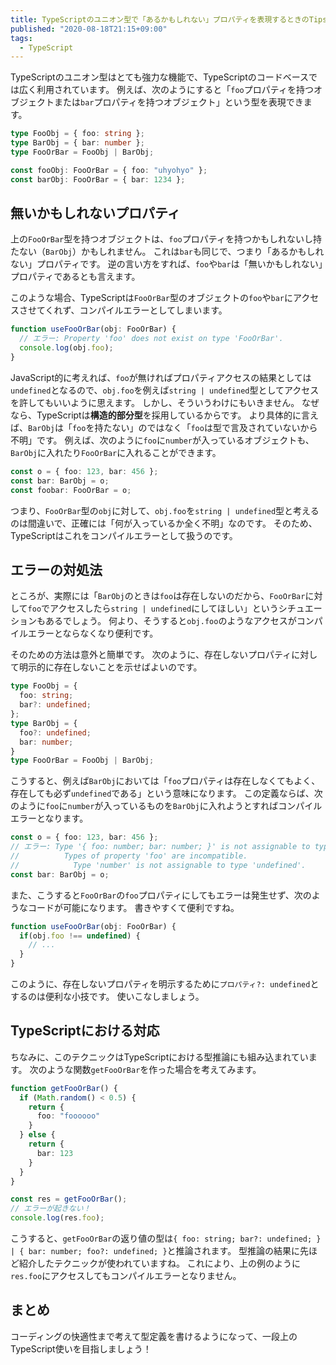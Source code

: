 ```yaml
---
title: TypeScriptのユニオン型で「あるかもしれない」プロパティを表現するときのTips
published: "2020-08-18T21:15+09:00"
tags:
  - TypeScript
---
```


TypeScriptのユニオン型はとても強力な機能で、TypeScriptのコードベースでは広く利用されています。
例えば、次のようにすると「`foo`プロパティを持つオブジェクトまたは`bar`プロパティを持つオブジェクト」という型を表現できます。

```ts
type FooObj = { foo: string };
type BarObj = { bar: number };
type FooOrBar = FooObj | BarObj;

const fooObj: FooOrBar = { foo: "uhyohyo" };
const barObj: FooOrBar = { bar: 1234 };
```

## 無いかもしれないプロパティ

上の`FooOrBar`型を持つオブジェクトは、`foo`プロパティを持つかもしれないし持たない（`BarObj`）かもしれません。
これは`bar`も同じで、つまり「あるかもしれない」プロパティです。
逆の言い方をすれば、`foo`や`bar`は「無いかもしれない」プロパティであるとも言えます。

このような場合、TypeScriptは`FooOrBar`型のオブジェクトの`foo`や`bar`にアクセスさせてくれず、コンパイルエラーとしてしまいます。

```ts
function useFooOrBar(obj: FooOrBar) {
  // エラー: Property 'foo' does not exist on type 'FooOrBar'.
  console.log(obj.foo);
}
```

JavaScript的に考えれば、`foo`が無ければプロパティアクセスの結果としては`undefined`となるので、`obj.foo`を例えば`string | undefined`型としてアクセスを許してもいいように思えます。
しかし、そういうわけにもいきません。
なぜなら、TypeScriptは**構造的部分型**を採用しているからです。
より具体的に言えば、`BarObj`は「`foo`を持たない」のではなく「`foo`は型で言及されていないから不明」です。
例えば、次のように`foo`に`number`が入っているオブジェクトも、`BarObj`に入れたり`FooOrBar`に入れることができます。

```ts
const o = { foo: 123, bar: 456 };
const bar: BarObj = o;
const foobar: FooOrBar = o;
```

つまり、`FooOrBar`型の`obj`に対して、`obj.foo`を`string | undefined`型と考えるのは間違いで、正確には「何が入っているか全く不明」なのです。
そのため、TypeScriptはこれをコンパイルエラーとして扱うのです。

## エラーの対処法

ところが、実際には「`BarObj`のときは`foo`は存在しないのだから、`FooOrBar`に対して`foo`でアクセスしたら`string | undefined`にしてほしい」というシチュエーションもあるでしょう。
何より、そうすると`obj.foo`のようなアクセスがコンパイルエラーとならなくなり便利です。

そのための方法は意外と簡単です。
次のように、存在しないプロパティに対して明示的に存在しないことを示せばよいのです。

```ts
type FooObj = {
  foo: string;
  bar?: undefined;
};
type BarObj = {
  foo?: undefined;
  bar: number;
}
type FooOrBar = FooObj | BarObj;
```

こうすると、例えば`BarObj`においては「`foo`プロパティは存在しなくてもよく、存在しても必ず`undefined`である」という意味になります。
この定義ならば、次のように`foo`に`number`が入っているものを`BarObj`に入れようとすればコンパイルエラーとなります。

```ts
const o = { foo: 123, bar: 456 };
// エラー: Type '{ foo: number; bar: number; }' is not assignable to type 'BarObj'.
//          Types of property 'foo' are incompatible.
//            Type 'number' is not assignable to type 'undefined'.
const bar: BarObj = o;
```

また、こうすると`FooOrBar`の`foo`プロパティにしてもエラーは発生せず、次のようなコードが可能になります。
書きやすくて便利ですね。

```ts
function useFooOrBar(obj: FooOrBar) {
  if(obj.foo !== undefined) {
    // ...
  }
}
```

このように、存在しないプロパティを明示するために`プロパティ?: undefined`とするのは便利な小技です。
使いこなしましょう。

## TypeScriptにおける対応

ちなみに、このテクニックはTypeScriptにおける型推論にも組み込まれています。
次のような関数`getFooOrBar`を作った場合を考えてみます。

```ts
function getFooOrBar() {
  if (Math.random() < 0.5) {
    return {
      foo: "foooooo"
    }
  } else {
    return {
      bar: 123
    }
  }
}

const res = getFooOrBar();
// エラーが起きない！
console.log(res.foo);
```

こうすると、`getFooOrBar`の返り値の型は`{ foo: string; bar?: undefined; } | { bar: number; foo?: undefined; }`と推論されます。
型推論の結果に先ほど紹介したテクニックが使われていますね。
これにより、上の例のように`res.foo`にアクセスしてもコンパイルエラーとなりません。

## まとめ

コーディングの快適性まで考えて型定義を書けるようになって、一段上のTypeScript使いを目指しましょう！